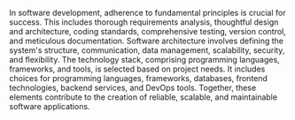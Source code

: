 
In software development, adherence to fundamental principles is crucial for success. This includes thorough requirements analysis, thoughtful design and architecture, coding standards, comprehensive testing, version control, and meticulous documentation. Software architecture involves defining the system's structure, communication, data management, scalability, security, and flexibility. The technology stack, comprising programming languages, frameworks, and tools, is selected based on project needs. It includes choices for programming languages, frameworks, databases, frontend technologies, backend services, and DevOps tools. Together, these elements contribute to the creation of reliable, scalable, and maintainable software applications.
